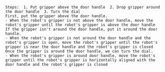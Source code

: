 
    Steps:  1. Put gripper above the door handle  2. Drop gripper around the door handle  3. Turn the dial
    First, put the gripper above the door handle.
    - When the robot's gripper is not above the door handle, move the robot's gripper until the robot's gripper is above the door handle
    If the gripper isn't around the door handle, put it around the door handle.
    - When the robot's gripper is not around the door handle and the robot's gripper is open, move the robot's gripper until the robot's gripper is near the door handle and the robot's gripper is closed
    Once the gripper is around the door handle, we can turn the dial.
    - When the robot's gripper is around door handle, move the robot's gripper until the robot's gripper is horizontally aligned with the door handle and the robot's gripper is closed